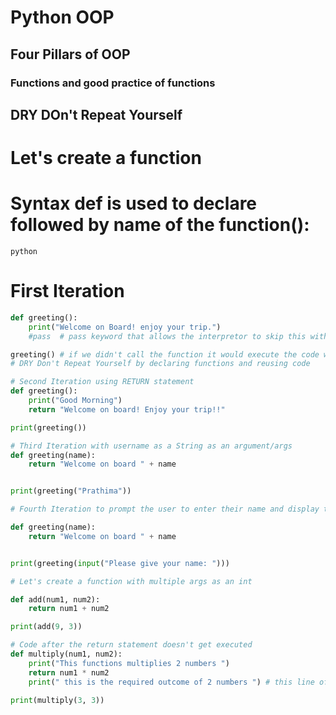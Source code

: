 # Python OOP
## Four Pillars of OOP
### Functions and good practice of functions
## DRY DOn't Repeat Yourself
# Let's create a function
# Syntax def is used to declare followed by name of the function():
```python```
# First Iteration
```python
def greeting():
    print("Welcome on Board! enjoy your trip.")
    #pass  # pass keyword that allows the interpretor to skip this without errors

greeting() # if we didn't call the function it would execute the code with no error but no outcome
# DRY Don't Repeat Yourself by declaring functions and reusing code
```
```python
# Second Iteration using RETURN statement
def greeting():
    print("Good Morning")
    return "Welcome on board! Enjoy your trip!!"

print(greeting())

# Third Iteration with username as a String as an argument/args
def greeting(name):
    return "Welcome on board " + name


print(greeting("Prathima"))

# Fourth Iteration to prompt the user to enter their name and display the name back to user with greeting message

def greeting(name):
    return "Welcome on board " + name


print(greeting(input("Please give your name: ")))

```
```python
# Let's create a function with multiple args as an int

def add(num1, num2):
    return num1 + num2

print(add(9, 3))

# Code after the return statement doesn't get executed
def multiply(num1, num2):
    print("This functions multiplies 2 numbers ")
    return num1 * num2
    print(" this is the required outcome of 2 numbers ") # this line of code will not be executed as return statement is last line of code that function executes

print(multiply(3, 3))

```